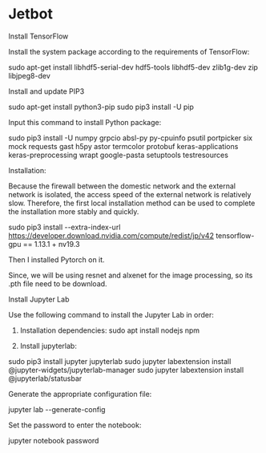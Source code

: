 # Jetbot
Install TensorFlow

Install the system package according to the requirements of TensorFlow:

sudo apt-get install libhdf5-serial-dev hdf5-tools libhdf5-dev zlib1g-dev zip libjpeg8-dev

Install and update PIP3

sudo apt-get install python3-pip
sudo pip3 install -U pip

Input this command to install Python package:

sudo pip3 install -U numpy grpcio absl-py py-cpuinfo psutil portpicker six mock requests gast h5py astor
termcolor protobuf keras-applications keras-preprocessing wrapt google-pasta setuptools testresources

Installation:

Because the firewall between the domestic network and the external network is isolated, the access
speed of the external network is relatively slow. 
Therefore, the first local installation method can be used to complete the installation more stably and quickly.

sudo pip3 install --extra-index-url https://developer.download.nvidia.com/compute/redist/jp/v42
tensorflow-gpu == 1.13.1 + nv19.3

Then I installed Pytorch on it.

Since, we will be using resnet and alxenet for the image processing, so its .pth file need to be download.

Install Jupyter Lab

Use the following command to install the Jupyter Lab in order:
1) Installation dependencies:
sudo apt install nodejs npm

2) Install jupyterlab:

sudo pip3 install jupyter jupyterlab
sudo jupyter labextension install @jupyter-widgets/jupyterlab-manager
sudo jupyter labextension install @jupyterlab/statusbar

Generate the appropriate configuration file:

jupyter lab --generate-config

Set the password to enter the notebook:

jupyter notebook password

